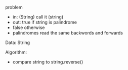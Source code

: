 problem
- in: (String) call it (string)
- out: true if string is palindrome
 - false otherwise
 - palindromes read the same backwords and forwards

 
 Data: String

 Algorithm:
- compare string to string.reverse()

